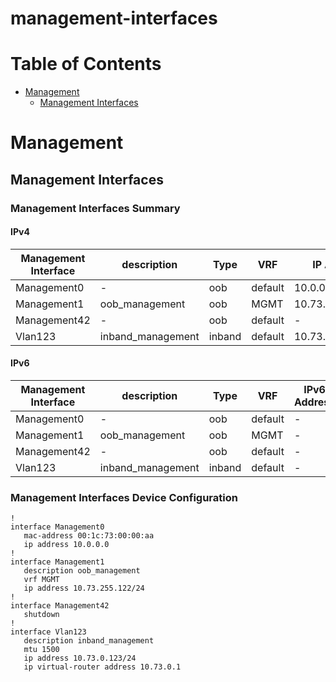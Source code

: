 # management-interfaces
# Table of Contents

- [Management](#management)
  - [Management Interfaces](#management-interfaces)

# Management

## Management Interfaces

### Management Interfaces Summary

#### IPv4

| Management Interface | description | Type | VRF | IP Address | Gateway |
| -------------------- | ----------- | ---- | --- | ---------- | ------- |
| Management0 | - | oob | default | 10.0.0.0 | - |
| Management1 | oob_management | oob | MGMT | 10.73.255.122/24 | 10.73.255.2 |
| Management42 | - | oob | default | - | - |
| Vlan123 | inband_management | inband | default | 10.73.0.123/24 | 10.73.0.1 |

#### IPv6

| Management Interface | description | Type | VRF | IPv6 Address | IPv6 Gateway |
| -------------------- | ----------- | ---- | --- | ------------ | ------------ |
| Management0 | - | oob | default | - | - |
| Management1 | oob_management | oob | MGMT | - | - |
| Management42 | - | oob | default | - | - |
| Vlan123 | inband_management | inband | default | - | - |

### Management Interfaces Device Configuration

```eos
!
interface Management0
   mac-address 00:1c:73:00:00:aa
   ip address 10.0.0.0
!
interface Management1
   description oob_management
   vrf MGMT
   ip address 10.73.255.122/24
!
interface Management42
   shutdown
!
interface Vlan123
   description inband_management
   mtu 1500
   ip address 10.73.0.123/24
   ip virtual-router address 10.73.0.1
```
